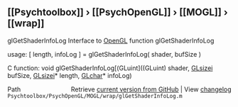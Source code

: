 ## [[Psychtoolbox]] &#8250; [[PsychOpenGL]] &#8250; [[MOGL]] &#8250; [[wrap]]

glGetShaderInfoLog  Interface to [OpenGL](OpenGL) function glGetShaderInfoLog  
  
usage:  [ length, infoLog ] = glGetShaderInfoLog( shader, bufSize )  
  
C function:  void glGetShaderInfoLog[(GLuint]((GLuint) shader, [GLsizei](GLsizei) bufSize, [GLsizei](GLsizei)\* length, [GLchar](GLchar)\* infoLog)  




<div class="code_header" style="text-align:right;">
  <span style="float:left;">Path&nbsp;&nbsp;</span> <span class="counter">Retrieve <a href=
  "https://raw.github.com/Psychtoolbox-3/Psychtoolbox-3/beta/Psychtoolbox/PsychOpenGL/MOGL/wrap/glGetShaderInfoLog.m">current version from GitHub</a> | View <a href=
  "https://github.com/Psychtoolbox-3/Psychtoolbox-3/commits/beta/Psychtoolbox/PsychOpenGL/MOGL/wrap/glGetShaderInfoLog.m">changelog</a></span>
</div>
<div class="code">
  <code>Psychtoolbox/PsychOpenGL/MOGL/wrap/glGetShaderInfoLog.m</code>
</div>


